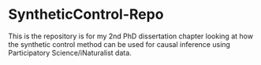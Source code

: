 # SyntheticControl-Repo
This is the repository is for my 2nd PhD dissertation chapter looking at how the synthetic control method can be used for causal inference using Participatory Science/iNaturalist data.
